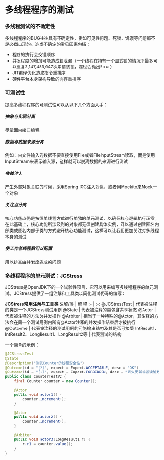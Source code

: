 # 多线程程序的测试

### 多线程测试的不确定性
多线程程序的BUG往往具有不确定性，例如可见性问题、死锁、饥饿等问题都不是必然出现的。造成不确定的常见因素包括：
+ 程序的执行会交错顺序
+ 并发程度的增加可能造成锁泄漏（一个线程在持有一个显式锁的情况下最多可以重复2,147,483,647次申请该锁，超过会抛出Error）
+ JIT编译优化造成指令重排序
+ 硬件平台本身架构导致的内存重排序



### 可测试性
提高多线程程序的可测试性可以从以下几个方面入手：

##### 抽象与实现分离
尽量面向接口编程

##### 数据与数据来源分离
例如：由文件输入的数据不要直接使用File或者FileInputStream读取，而是使用InputStream来表示输入源，这样就可以脱离数据的来源进行测试

##### 依赖注入
产生外部对象关联的时候，采用Spring IOC注入对象，或者用Mockito来Mock一个对象

##### 关注点分离
核心功能点仍是按照单线程方式进行单独的单元测试，以确保核心逻辑执行正常。在此基础上，核心功能所涉及到的对象都无须创建具体实例，可以通过创建匿名内部类或匿名内部子类的方式避开核心功能测试，这样可以让我们更加关注对多线程本身的测试

##### 使工作者线程数可以配置
用以排查由并发度造成的问题



### 多线程程序的单元测试：JCStress
JCStress是OpenJDK下的一个试验性项目，它可以用来编写多线程程序的单元测试。JCStress提供了一组注解和工具类以简化测试代码的编写：

**JCStress常用注解与工具类**
注解/类 | 解    释
:- | :-:
@JCStressTest | 代表被注释的类是一个JCStress测试用例
@State | 代表被注释的类包含共享状态
@Actor | 代表被注释的方法为并发操作
@Arbiter | 相当于一种特殊的@Actor，其注释的方法会在同一个测试用例内所有@Actor注释的并发操作结束后才被执行
@Outcome | 代表被注释的测试用例的可能输出结构及其是否可接受
IntResult1、IntResult2、LongResult1、LongResult2等 | 代表测试的结构

一个简单的示例：
``` java
@JCStressTest
@State
@Description("测试Counter的线程安全性")
@Outcome(id = "[2]", expect = Expect.ACCEPTABLE, desc = "OK")
@Outcome(id = "[1]", expect = Expect.FORBIDDEN, desc = "丢失更新或者读脏数据")
public class CounterTestV2 {
    final Counter counter = new Counter();

    @Actor
    public void actor1() {
        counter.increment();
    }

    @Actor
    public void actor2() {
        counter.increment();
    }

    @Arbiter
    public void actor3(LongResult1 r) {
        r.r1 = counter.value();
    }
}
```